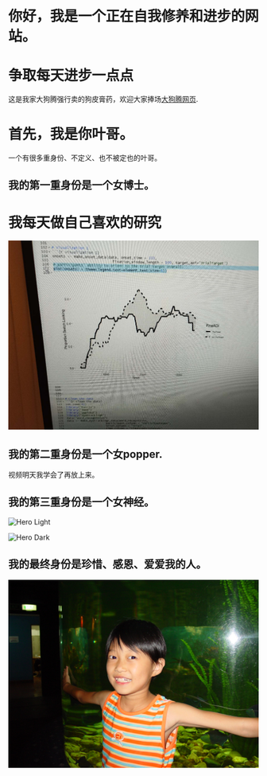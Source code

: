 # 你好，我是一个正在自我修养和进步的网站。
# 争取每天进步一点点

这是我家大狗腾强行卖的狗皮膏药，欢迎大家捧场[大狗腾网页](http://terry3t.com).

# 首先，我是你叶哥。
一个有很多重身份、不定义、也不被定也的叶哥。


## 我的第一重身份是一个女博士。
# 我每天做自己喜欢的研究

![Page Speed](/README_images/EyetrackingYe.jpeg)

## 我的第二重身份是一个女popper.
视频明天我学会了再放上来。

## 我的第三重身份是一个女神经。

![Hero Light](/README_images/snoopy1.png)

![Hero Dark](/README_images/snoopy2.png)

## 我的最终身份是珍惜、感恩、爱爱我的人。
![Page Speed](/README_images/LittleYe.jpeg)
